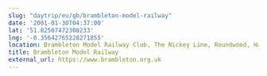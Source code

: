 ```yaml
---
slug: "daytrip/eu/gb/brambleton-model-railway"
date: '2001-01-30T04:37:00'
lat: '51.82507472308233'
lng: '-0.35642765228271855'
location: Brambleton Model Railway Club, The Nickey Line, Roundwood, Harpenden, St Albans, Hertfordshire, AL5 4AY, United Kingdom
title: Brambleton Model Railway
external_url: https://www.brambleton.org.uk
---
```



